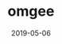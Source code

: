 ---
title: omgee
summary: R package for estimating multinomial probabilities for clustered data using generalized estimation equations
tags:
- R
- Overdispersion
- GEE
date: "2019-05-06"

# Optional external URL for project (replaces project detail page).
external_link: "https://github.com/Express50/omgee"

# image:
#   caption: Photo by rawpixel on Unsplash
#   focal_point: Smart

# links:
# - icon: twitter
#   icon_pack: fab
#   name: Follow
#   url: https://twitter.com/georgecushen
# url_code: ""
# url_pdf: ""
# url_slides: ""
# url_video: ""

# Slides (optional).
#   Associate this project with Markdown slides.
#   Simply enter your slide deck's filename without extension.
#   E.g. `slides = "example-slides"` references `content/slides/example-slides.md`.
#   Otherwise, set `slides = ""`.
slides: ""
---